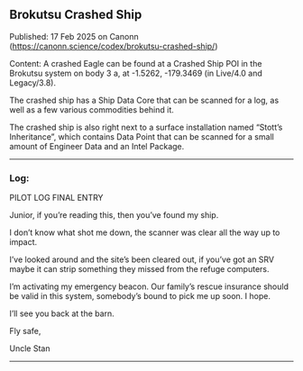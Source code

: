 ## Brokutsu Crashed Ship

Published: 17 Feb 2025 on Canonn (https://canonn.science/codex/brokutsu-crashed-ship/)

Content: A crashed Eagle can be found at a Crashed Ship POI in the Brokutsu system on body 3 a, at -1.5262, -179.3469 (in Live/4.0 and Legacy/3.8).

The crashed ship has a Ship Data Core that can be scanned for a log, as well as a few various commodities behind it.

The crashed ship is also right next to a surface installation named “Stott’s Inheritance”, which contains Data Point that can be scanned for a small amount of Engineer Data and an Intel Package.

* * *

### Log:

  PILOT LOG FINAL ENTRY

Junior, if you’re reading this, then you’ve found my ship.

I don’t know what shot me down, the scanner was clear all the way up to impact.

I’ve looked around and the site’s been cleared out, if you’ve got an SRV maybe it can strip something they missed from the refuge computers.

I’m activating my emergency beacon. Our family’s rescue insurance should be valid in this system, somebody’s bound to pick me up soon. I hope.

I’ll see you back at the barn.

Fly safe,

Uncle Stan

* * *